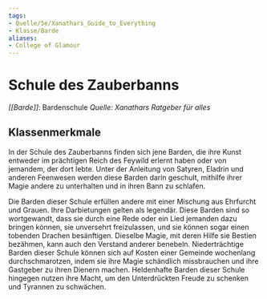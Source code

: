 ```yaml
---
tags:
- Quelle/5e/Xanathars_Guide_to_Everything
- Klasse/Barde
aliases:
- College of Glamour
---
```

# Schule des Zauberbanns
_[[Barde]]_: Bardenschule
_Quelle: Xanathars Ratgeber für alles_

## Klassenmerkmale

In der Schule des Zauberbanns finden sich jene Barden, die ihre Kunst entweder im prächtigen Reich des Feywild erlernt haben oder von jemandem, der dort lebte. Unter der Anleitung von Satyren, Eladrin und anderen Feenwesen werden diese Barden darin geschult, mithilfe ihrer Magie andere zu unterhalten und in ihren Bann zu schlafen.

Die Barden dieser Schule erfüllen andere mit einer Mischung aus Ehrfurcht und Grauen. Ihre Darbietungen gelten als legendär. Diese Barden sind so wortgewandt, dass sie durch eine Rede oder ein Lied jemanden dazu bringen können, sie unversehrt freizulassen, und sie können sogar einen tobenden Drachen besänftigen. Dieselbe Magie, mit deren Hilfe sie Bestien bezähmen, kann auch den Verstand anderer benebeln. Niederträchtige Barden dieser Schule können sich auf Kosten einer Gemeinde wochenlang durchschmarotzen, indem sie ihre Magie schändlich missbrauchen und ihre Gastgeber zu ihren Dienern machen. Heldenhafte Barden dieser Schule hingegen nutzen ihre Macht, um den Unterdrückten Freude zu schenken und Tyrannen zu schwächen.